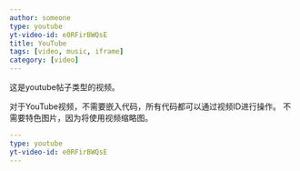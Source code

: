 ```yaml
---
author: someone
type: youtube
yt-video-id: e0RFirBWQsE
title: YouTube
tags: [video, music, iframe]
category: [video]
---
```

这是youtube帖子类型的视频。

对于YouTube视频，不需要嵌入代码，所有代码都可以通过视频ID进行操作。 不需要特色图片，因为将使用视频缩略图。
```yml
---
type: youtube
yt-video-id: e0RFirBWQsE
---
```
